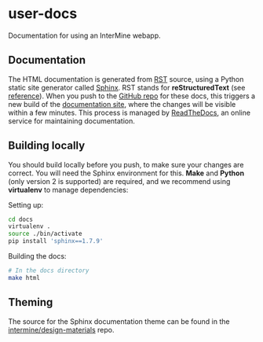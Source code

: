 user-docs
=========

Documentation for using an InterMine webapp.

Documentation
-------------

The HTML documentation is generated from [RST][rest] source, using a Python
static site generator called [Sphinx][sphinx]. RST stands for
**reStructuredText** (see [reference][quickref]).  When you push to the [GitHub
repo][repo] for these docs, this triggers a new build of the [documentation
site][docssite], where the changes will be visible within a few minutes.
This process is managed by [ReadTheDocs][rtd], an online service for
maintaining documentation.

Building locally
----------------

You should build locally before you push, to make sure your changes are correct.
You will need the Sphinx environment for this. **Make** and **Python** (only
version 2 is supported) are required, and we recommend using **virtualenv**
to manage dependencies:

Setting up:

```bash
cd docs
virtualenv .
source ./bin/activate
pip install 'sphinx==1.7.9'
```

Building the docs:

```bash
# In the docs directory
make html
```

Theming
-------
The source for the Sphinx documentation theme can be found in the
[intermine/design-materials][theme] repo.

[1]: https://github.com/intermine/design-materials/tree/master/websites/intermine.org/
[repo]: https://github.com/intermine/intermine.org
[rest]: http://sphinx-doc.org/rest.html
[rtd]: https://readthedocs.org/
[docssite]: https://intermine.readthedocs.org
[quickref]: http://docutils.sourceforge.net/docs/user/rst/quickref.html
[sphinx]: http://sphinx-doc.org
[theme]: https://github.com/intermine/design-materials/tree/master/websites/intermine.org/

